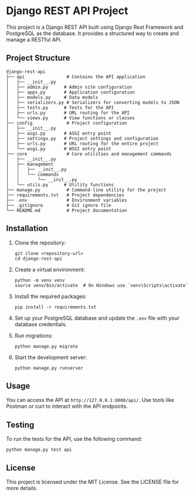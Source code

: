 # Django REST API Project

This project is a Django REST API built using Django Rest Framework and PostgreSQL as the database. It provides a structured way to create and manage a RESTful API.

## Project Structure

```
django-rest-api
├── api                # Contains the API application
│   ├── __init__.py
│   ├── admin.py      # Admin site configuration
│   ├── apps.py       # Application configuration
│   ├── models.py     # Data models
│   ├── serializers.py # Serializers for converting models to JSON
│   ├── tests.py      # Tests for the API
│   ├── urls.py       # URL routing for the API
│   └── views.py      # View functions or classes
├── config             # Project configuration
│   ├── __init__.py
│   ├── asgi.py       # ASGI entry point
│   ├── settings.py   # Project settings and configuration
│   ├── urls.py       # URL routing for the entire project
│   └── wsgi.py       # WSGI entry point
├── core               # Core utilities and management commands
│   ├── __init__.py
│   ├── management
│   │   ├── __init__.py
│   │   └── commands
│   │       └── __init__.py
│   └── utils.py      # Utility functions
├── manage.py          # Command-line utility for the project
├── requirements.txt   # Project dependencies
├── .env               # Environment variables
├── .gitignore         # Git ignore file
└── README.md          # Project documentation
```

## Installation

1. Clone the repository:
   ```
   git clone <repository-url>
   cd django-rest-api
   ```

2. Create a virtual environment:
   ```
   python -m venv venv
   source venv/bin/activate  # On Windows use `venv\Scripts\activate`
   ```

3. Install the required packages:
   ```
   pip install -r requirements.txt
   ```

4. Set up your PostgreSQL database and update the `.env` file with your database credentials.

5. Run migrations:
   ```
   python manage.py migrate
   ```

6. Start the development server:
   ```
   python manage.py runserver
   ```

## Usage

You can access the API at `http://127.0.0.1:8000/api/`. Use tools like Postman or curl to interact with the API endpoints.

## Testing

To run the tests for the API, use the following command:
```
python manage.py test api
```

## License

This project is licensed under the MIT License. See the LICENSE file for more details.